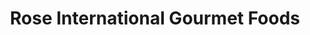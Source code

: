 ---
title: "Rose International Gourmet Foods"
url: /beaverton/rose-international-gourmet-foods/
shop: deli
---